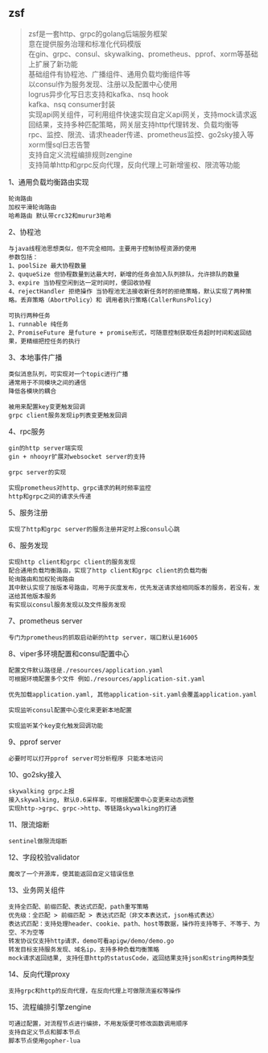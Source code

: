 zsf
---
> zsf是一套http、grpc的golang后端服务框架  
> 意在提供服务治理和标准化代码模版  
> 在gin、grpc、consul、skywalking、prometheus、pprof、xorm等基础上扩展了新功能  
> 基础组件有协程池、广播组件、通用负载均衡组件等   
> 以consul作为服务发现、注册以及配置中心使用  
> logrus异步化写日志支持和kafka、nsq hook  
> kafka、nsq consumer封装  
> 实现api网关组件，可利用组件快速实现自定义api网关，支持mock请求返回结果，支持多种匹配策略，网关层支持http代理转发、负载均衡等   
> rpc、监控、限流、请求header传递、prometheus监控、go2sky接入等  
> xorm慢sql日志告警  
> 支持自定义流程编排规则zengine  
> 支持简单http和grpc反向代理，反向代理上可新增鉴权、限流等功能
>
1、通用负载均衡路由实现

```
轮询路由
加权平滑轮询路由
哈希路由 默认带crc32和murur3哈希
```

2、协程池

```
与java线程池思想类似，但不完全相同。主要用于控制协程资源的使用
参数包括：
1、poolSize 最大协程数量
2、ququeSize 但协程数量到达最大时，新增的任务会加入队列排队，允许排队的数量
3、expire 当协程空闲到达一定时间时，便回收协程
4、rejectHandler 拒绝操作 当协程池无法接收新任务时的拒绝策略，默认实现了两种策略。丢弃策略（AbortPolicy）和 调用者执行策略(CallerRunsPolicy)

可执行两种任务
1、runnable 纯任务 
2、PromiseFuture 是future + promise形式，可随意控制获取任务超时时间和返回结果，更精细把控任务的执行
```

3、本地事件广播

```
类似消息队列，可实现对一个topic进行广播
通常用于不同模块之间的通信
降低各模块的耦合

被用来配置key变更触发回调
grpc client服务发现ip列表变更触发回调
```

4、rpc服务

```
gin的http server端实现
gin + nhooyr扩展对websocket server的支持

grpc server的实现

实现prometheus对http、grpc请求的耗时频率监控
http和grpc之间的请求头传递
```

5、服务注册

```
实现了http和grpc server的服务注册并定时上报consul心跳
```

6、服务发现

```
实现http client和grpc client的服务发现  
配合通用负载均衡路由，实现了http client和grpc client的负载均衡  
轮询路由和加权轮询路由  
其中默认实现了按版本号路由，可用于灰度发布，优先发送请求给相同版本的服务，若没有，发送给其他版本服务
有实现以consul服务发现以及文件服务发现
```

7、prometheus server

```
专门为prometheus的抓取启动新的http server，端口默认是16005
```

8、viper多环境配置和consul配置中心

```
配置文件默认路径是./resources/application.yaml
可根据环境配置多个文件 例如./resources/application-sit.yaml

优先加载application.yaml, 其他application-sit.yaml会覆盖application.yaml

实现监听consul配置中心变化来更新本地配置

实现监听某个key变化触发回调功能
```

9、pprof server

```
必要时可以打开pprof server可分析程序 只能本地访问
```

10、go2sky接入

```
skywalking grpc上报
接入skywalking, 默认0.6采样率，可根据配置中心变更来动态调整
实现http->grpc、grpc->http、等链路skywalking的打通
```

11、限流熔断

```
sentinel做限流熔断
```

12、字段校验validator

```
魔改了一个开源库，使其能返回自定义错误信息
```

13、业务网关组件

```
支持全匹配、前缀匹配、表达式匹配，path重写策略
优先级：全匹配 > 前缀匹配 > 表达式匹配（非文本表达式，json格式表达）
表达式匹配：支持处理header、cookie、path、host等数据，操作符支持等于、不等于、为空、不为空等
转发协议仅支持http请求，demo可看apigw/demo/demo.go
转发目标支持服务发现、域名ip，支持多种负载均衡策略
mock请求返回结果, 支持任意http的statusCode，返回结果支持json和string两种类型
```

14、反向代理proxy

```
支持grpc和http的反向代理，在反向代理上可做限流鉴权等操作
```

15、流程编排引擎zengine

```
可通过配置，对流程节点进行编排，不用发版便可修改函数调用顺序
支持自定义节点和脚本节点
脚本节点使用gopher-lua
```

